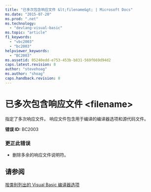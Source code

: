```yaml
---
title: "已多次包含响应文件 &lt;filename&gt; | Microsoft Docs"
ms.date: "2015-07-20"
ms.prod: ".net"
ms.technology: 
  - "devlang-visual-basic"
ms.topic: "article"
f1_keywords: 
  - "vbc2003"
  - "bc2003"
helpviewer_keywords: 
  - "BC2003"
ms.assetid: 05240edd-e753-453b-b831-569f669d94d2
caps.latest.revision: 8
author: "stevehoag"
ms.author: "shoag"
caps.handback.revision: 8
---
```

# 已多次包含响应文件 &lt;filename&gt;
指定了多次响应文件。 响应文件包含用于编译的编译器选项和源代码文件。  
  
 **错误 ID:** BC2003  
  
### 更正此错误  
  
-   删除多余的响应文件说明符。  
  
## 请参阅  
 [按类别列出的 Visual Basic 编译器选项](../../visual-basic/reference/command-line-compiler/compiler-options-listed-by-category.md)